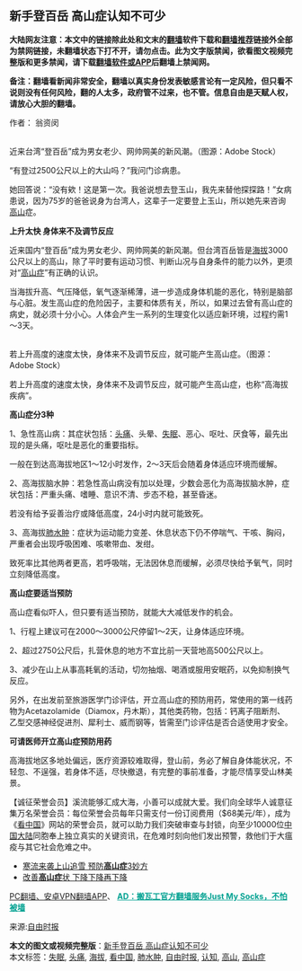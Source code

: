  <h2>新手登百岳 高山症认知不可少</h2> <p class="notice"><b>大陆网友注意：本文中的链接除此处和文末的<a href="https://github.com/bannedbook/fanqiang" >翻墙</a>软件下载和<a href="https://github.com/killgcd/justmysocks/blob/master/README.md">翻墙推荐</a>链接外全部为禁网链接，未翻墙状态下打不开，请勿点击。此为文字版禁闻，欲看图文视频完整版和更多禁闻，请下载<a href="https://github.com/bannedbook/fanqiang">翻墙软件或APP</a>后翻墙上禁闻网。</p><p>备注：翻墙看新闻非常安全，翻墙以真实身份发表敏感言论有一定风险，但只看不说则没有任何风险，翻的人太多，政府管不过来，也不管。信息自由是天赋人权，请放心大胆的翻墙。</b></p>  <div class="entry"> <p>作者： 翁资闵 </p> <p><br />近来台湾“登百岳”成为男女老少、网帅网美的新风潮。（图源：Adobe Stock） </p> <p>“有登过2500公尺以上的大山吗？”我问门诊病患。 </p> <p>她回答说：“没有欸！这是第一次。我爸说想去登玉山，我先来替他探探路！”女病患说，因为75岁的爸爸说身为台湾人，这辈子一定要登上玉山，所以她先来咨询<a href="https://www.bannedbook.org/bnews/tag/%E9%AB%98%E5%B1%B1/" class="st_tag internal_tag" rel="tag" title="标签 高山 下的日志">高山</a>症。</p> <p><strong>上升太快 身体来不及调节反应</strong></p> <p>近来国内“登百岳”成为男女老少、网帅网美的新风潮。但台湾百岳皆是<a href="https://www.bannedbook.org/bnews/tag/%E6%B5%B7%E6%8B%94/" class="st_tag internal_tag" rel="tag" title="标签 海拔 下的日志">海拔</a>3000公尺以上的高山，除了平时要有运动习惯、判断山况与自身条件的能力以外，更须对“<a href="https://www.bannedbook.org/bnews/tag/%E9%AB%98%E5%B1%B1%E7%97%87/" class="st_tag internal_tag" rel="tag" title="标签 高山症 下的日志">高山症</a>”有正确的认识。</p>  <p>当海拔升高、气压降低，氧气逐渐稀薄，进一步造成身体机能的恶化，特别是脑部与心脏。发生高山症的危险因子，主要和体质有关，所以，如果过去曾有高山症的病史，就必须十分小心。人体会产生一系列的生理变化以适应新环境，过程约需1～3天。</p> <p><br />若上升高度的速度太快，身体来不及调节反应，就可能产生高山症。（图源：Adobe Stock）</p> <p>若上升高度的速度太快，身体来不及调节反应，就可能产生高山症，也称“高海拔疾病”。</p> <p><strong>高山症分3种</strong></p> <p>1、急性高山病：其症状包括：<a href="https://www.bannedbook.org/bnews/tag/%e5%a4%b4%e7%97%9b/" class="st_tag internal_tag" rel="tag" title="标签 头痛 下的日志">头痛</a>、头晕、<a href="https://www.bannedbook.org/bnews/tag/%e5%a4%b1%e7%9c%a0/" class="st_tag internal_tag" rel="tag" title="标签 失眠 下的日志">失眠</a>、恶心、呕吐、厌食等，最先出现的是头痛，呕吐是恶化的重要指标。</p> <p>一般在到达高海拔地区1～12小时发作，2～3天后会随着身体适应环境而缓解。</p>  <p>2、高海拔脑水肿：若急性高山病没有加以处理，少数会恶化为高海拔脑水肿，症状包括：严重头痛、嗜睡、意识不清、步态不稳，甚至昏迷。</p> <p>若没有给予妥善治疗或降低高度，24小时内就可能致死。</p> <p>3、高海拔<a href="https://www.bannedbook.org/bnews/tag/%e8%82%ba%e6%b0%b4%e8%82%bf/" class="st_tag internal_tag" rel="tag" title="标签 肺水肿 下的日志">肺水肿</a>：症状为运动能力变差、休息状态下仍不停喘气、干咳、胸闷，严重者会出现呼吸困难、咳嗽带血、发绀。</p> <p>致死率比其他两者更高，若呼吸喘，无法因休息而缓解，必须尽快给予氧气，同时立刻降低高度。</p> <p><strong>高山症要适当预防</strong></p> <p>高山症看似吓人，但只要有适当预防，就能大大减低发作的机会。</p>  <p>1、行程上建议可在2000～3000公尺停留1～2天，让身体适应环境。</p> <p>2、超过2750公尺后，扎营休息的地方不宜比前一天营地高500公尺以上。</p> <p>3、减少在山上从事高耗氧的活动，切勿抽烟、喝酒或服用安眠药，以免抑制换气反应。</p> <p>另外，在出发前至旅游医学门诊评估，开立高山症的预防用药，常使用的第一线药物为Acetazolamide（Diamox，丹木斯），其他类药物，包括：钙离子阻断剂、乙型交感神经促进剂、犀利士、威而钢等，皆需至门诊评估是否合适使用才安全。</p> <p><strong>可请医师开立高山症预防用药</strong></p> <p>高海拔地区多地处偏远，医疗资源较难取得，登山前，务必了解自身体能状况，不轻忽、不逞强，若身体不适，尽快撤退，有完整的事前准备，才能尽情享受山林美景。</p>  <p>【诚征荣誉会员】溪流能够汇成大海，小善可以成就大爱。我们向全球华人诚意征集万名荣誉会员：每位荣誉会员每年只需支付一份订阅费用（$68美元/年），成为《<span class='wp_keywordlink_affiliate'><a href="https://www.secretchina.com/" title="看中国" target="_blank">看中国</a></span>》网站的荣誉会员，就可以助力我们突破审查与封锁，向至少10000位<span class='wp_keywordlink_affiliate'><a href="https://www.bannedbook.org/" title="中国" target="_blank">中国</a></span><span class='wp_keywordlink_affiliate'><a href="https://www.bannedbook.org/" title="大陆" target="_blank">大陆</a></span>同胞奉上独立真实的关键资讯，在危难时刻向他们发出预警，救他们于大瘟疫与其它社会危难之中。  </p> <ul class='op-related-articles' title='相关阅读'> <li><a href='https://www.bannedbook.org/bnews/funmedia/20170212/661617.html' target='_blank'>寒流来袭上山追雪 预防<b>高山症</b>3妙方</a></li> <li><a href='https://www.bannedbook.org/bnews/taiwannews/20160611/544210.html' target='_blank'>改善<b>高山症</b>状 下降下降再下降</a></li> </ul> <p class="texttj"> <a href="https://github.com/bannedbook/fanqiang/wiki/%E7%A6%81%E9%97%BB%E7%BD%91%E5%AE%89%E5%8D%93%E7%BF%BB%E5%A2%99%E6%96%B0%E9%97%BBAPP" target="_blank">PC翻墙、安卓VPN翻墙APP</a>、 <span onclick="window.open('https://github.com/killgcd/justmysocks/blob/master/README.md')" style="font-weight:bold;color:#00A191;cursor:pointer;text-decoration:underline;outline:none">AD：搬瓦工官方翻墙服务Just My Socks，不怕被墙</span> </p><p>来源:<a href="https://www.bannedbook.org/bnews/tag/%e8%87%aa%e7%94%b1%e6%97%b6%e6%8a%a5/" class="st_tag internal_tag" rel="tag" title="标签 自由时报 下的日志">自由时报</a></p><a name='sharetosocial'></a>       <div><b>本文的图文或视频完整版</b>：<a href='https://www.bannedbook.org/bnews/comments/20201014/1413576.html'>新手登百岳 高山症认知不可少</a></div>  </div><!--END ENTRY--> <div class="postfooter"> <div>本文标签：<a href="https://www.bannedbook.org/bnews/tag/%e5%a4%b1%e7%9c%a0/" rel="tag">失眠</a>, <a href="https://www.bannedbook.org/bnews/tag/%e5%a4%b4%e7%97%9b/" rel="tag">头痛</a>, <a href="https://www.bannedbook.org/bnews/tag/%E6%B5%B7%E6%8B%94/" rel="tag">海拔</a>, <a href="https://www.bannedbook.org/bnews/tag/%e7%9c%8b%e4%b8%ad%e5%9b%bd/" rel="tag">看中国</a>, <a href="https://www.bannedbook.org/bnews/tag/%e8%82%ba%e6%b0%b4%e8%82%bf/" rel="tag">肺水肿</a>, <a href="https://www.bannedbook.org/bnews/tag/%e8%87%aa%e7%94%b1%e6%97%b6%e6%8a%a5/" rel="tag">自由时报</a>, <a href="https://www.bannedbook.org/bnews/tag/%E8%AE%A4%E7%9F%A5/" rel="tag">认知</a>, <a href="https://www.bannedbook.org/bnews/tag/%E9%AB%98%E5%B1%B1/" rel="tag">高山</a>, <a href="https://www.bannedbook.org/bnews/tag/%E9%AB%98%E5%B1%B1%E7%97%87/" rel="tag">高山症</a></div>  </div><!--END POSTFOOTER--> 